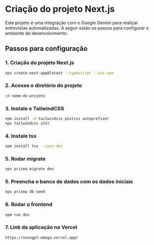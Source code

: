# Criação do projeto Next.js

Este projeto é uma integração com o Google Gemini para realizar entrevistas automatizadas. A seguir estão os passos para configurar o ambiente de desenvolvimento:

## Passos para configuração

### 1. Criação do projeto Next.js
```bash
npx create-next-app@latest --typescript --use-npm
```

### 2. Acesse o diretório do projeto
```bash
cd nome-do-projeto
```

### 3. Instale o TailwindCSS
```bash
npm install -D tailwindcss postcss autoprefixer
npx tailwindcss init
```

### 4. Instale tsx
```bash
npm install tsx --save-dev
```

### 5. Rodar migrate
```bash
npx prisma migrate dev
```

### 5. Preencha o banco de dados com os dados iniciais
```bash
npx prisma db seed
```

### 6. Rodar o frontend
```bash
npm run dev
```

### 7. Link da aplicação na Vercel
```bash
https://vocegpt-omega.vercel.app/
```